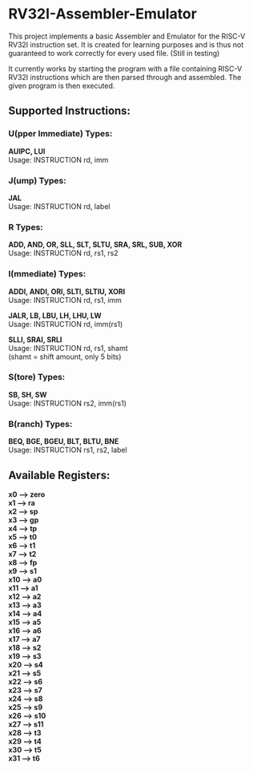 # RV32I-Assembler-Emulator
This project implements a basic Assembler and Emulator for the RISC-V RV32I
instruction set. It is created for learning purposes and is thus not guaranteed to work correctly
for every used file. (Still in testing)

It currently works by starting the program with a file containing RISC-V RV32I instructions
which are then parsed through and assembled. The given program is then executed.

## Supported Instructions:

### U(pper Immediate) Types:
**AUIPC, LUI** \
Usage: INSTRUCTION rd, imm

### J(ump) Types:
**JAL** \
Usage: INSTRUCTION rd, label

### R Types:
**ADD, AND, OR, SLL, SLT, SLTU, SRA, SRL, SUB, XOR** \
Usage: INSTRUCTION rd, rs1, rs2

### I(mmediate) Types:
**ADDI, ANDI, ORI, SLTI, SLTIU, XORI** \
Usage: INSTRUCTION rd, rs1, imm

**JALR, LB, LBU, LH, LHU, LW** \
Usage: INSTRUCTION rd, imm(rs1)

**SLLI, SRAI, SRLI** \
Usage: INSTRUCTION rd, rs1, shamt \
(shamt = shift amount, only 5 bits)

### S(tore) Types:
**SB, SH, SW** \
Usage: INSTRUCTION rs2, imm(rs1)

### B(ranch) Types:
**BEQ, BGE, BGEU, BLT, BLTU, BNE** \
Usage: INSTRUCTION rs1, rs2, label

## Available Registers:

**x0  --> zero** \
**x1  --> ra** \
**x2  --> sp** \
**x3  --> gp** \
**x4  --> tp** \
**x5  --> t0** \
**x6  --> t1** \
**x7  --> t2** \
**x8  --> fp** \
**x9  --> s1** \
**x10 --> a0** \
**x11 --> a1** \
**x12 --> a2** \
**x13 --> a3** \
**x14 --> a4** \
**x15 --> a5** \
**x16 --> a6** \
**x17 --> a7** \
**x18 --> s2** \
**x19 --> s3** \
**x20 --> s4** \
**x21 --> s5** \
**x22 --> s6** \
**x23 --> s7** \
**x24 --> s8** \
**x25 --> s9** \
**x26 --> s10** \
**x27 --> s11** \
**x28 --> t3** \
**x29 --> t4** \
**x30 --> t5** \
**x31 --> t6**

